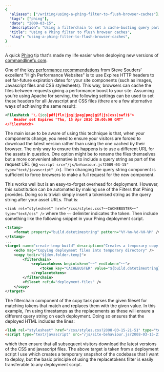 ```yaml
---
{
  "aliases": ["/writing/using-a-phing-filter-to-flush-browser-caches"],
  "tags": ["phing"],
  "date": "2009-03-15",
  "description": "Using a filterchain to set a cache-busting query parameter",
  "title": "Using a Phing filter to flush browser caches",
  "slug": "using-a-phing-filter-to-flush-browser-caches",
}
---
```


A quick [Phing](http://phing.info/trac/) tip that's made my life easier when
deploying new versions of [commandlinefu.com](http://www.commandlinefu.com/).

One of the
[key performance recommendations](http://stevesouders.com/hpws/rule-expires.php)
from Steve Souders' excellent "High Performance Websites" is to use Expires HTTP
headers to set far-future expiration dates for your site components (such as
images, Javascript files and CSS stylesheets). This way, browsers can cache the
files between requests giving a performance boost to your site. Assuming you're
using Apache for serving, the following settings can be used to set these
headers for all Javascript and CSS files (there are a few alternative ways of
achieving the same result):

```xml
<FilesMatch "\.(ico|pdf|flv|jpg|jpeg|png|gif|js|css|swf)$">
    Header set Expires "Thu, 15 Apr 2010 20:00:00 GMT"
</FilesMatch>
```

The main issue to be aware of using this technique is that, when your components
change, you need to ensure your visitors are forced to download the latest
version rather than using the one cached by their browser. The only way to
ensure this happens is to use a different URL for the assets in question. One
option might be to rename the files themselves but a more convenient alternative
is to include a query string as part of the request URL (eg
`<script src="/js/behaviour.js?2009-03-15" type="text/javascript" />`). Then
changing the query string component is sufficient to force browsers to make a
full request for the new component.

This works well but is an easy-to-forget overhead for deployment. However, this
substitution can be automated by making use of the Filters that Phing provides.
Doing so is trivial: simply insert a tokenised string as the query string after
your asset URLs. That is:

`<link rel="stylesheet" href="/css/styles.css?~~CACHEBUSTER~~" type="text/css" />`
where the `~~` delimiter indicates the token. Then include something like the
following snippet in your Phing deployment script.

```xml
<tstamp>
    <format property="build.datetimestring" pattern="%Y-%m-%d-%H-%M" />
</tstamp>
...
<target name="create-temp-build" description="Creates a temporary copy of the source files">
    <echo msg="Copying deployment files into temporary directory" />
    <copy todir="${dev.folder.temp}">
        <filterchain>
            <replacetokens begintoken="~~" endtoken="~~">
                <token key="CACHEBUSTER" value="${build.datetimestring}" />
            </replacetokens>
        </filterchain>
        <fileset refid="deployment-files" />
    </copy>
</target>
```

The filterchain component of the copy task parses the given fileset for matching
tokens that match and replaces them with the given value. In this example, I'm
using timestamps as the replacements as these will ensure a different query
string on each deployment. Doing so ensures that the deployed HTML includes the
lines:

```html
<link rel="stylesheet" href="/css/styles.css?2008-03-15-21-51" type="text/css" />
<script type="text/javascript" src="/js/site-behaviour.js?2008-03-15-21-51">
```

which then ensure that all subsequent visitors download the latest versions of
the CSS and javascript files. The above target is taken from a deployment script
I use which creates a temporary snapshot of the codebase that I want to deploy,
but the basic principle of using the replacetokens filter is easily transferable
to any deployment script.
